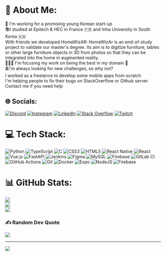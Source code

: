 # 💫 About Me:
🏬 I'm working for a promising young Korean start-up <br>📚I studied at Epitech & HEC in France 🇫🇷 and Inha University in South Korea 🇰🇷<br>With friends we developed HomeWizAR: HomeWizAr is an end-of-study project to validate our master's degree. Its aim is to digitize furniture, tables or other large furniture objects in 3D from photos so that they can be integrated into the home in augmented reality.<br>🧑🏼‍💻 I'm focusing my work on being the best in my domain 📱<br>🎗️I'm always looking for new challenges, so why not?<br>I worked as a freelance to develop some mobile apps from scratch<br>I'm helping people to fix their bugs on StackOverflow or Github server<br>Contact me if you need help


## 🌐 Socials:
[![Discord](https://img.shields.io/badge/Discord-%237289DA.svg?logo=discord&logoColor=white)](https://discord.gg/https://discord.com/users/279973809765744640) [![Instagram](https://img.shields.io/badge/Instagram-%23E4405F.svg?logo=Instagram&logoColor=white)](https://instagram.com/benr_png) [![LinkedIn](https://img.shields.io/badge/LinkedIn-%230077B5.svg?logo=linkedin&logoColor=white)](https://linkedin.com/in/benjamin-raymond-582326178) [![Stack Overflow](https://img.shields.io/badge/-Stackoverflow-FE7A16?logo=stack-overflow&logoColor=white)](https://stackoverflow.com/users/Benj) [![Twitch](https://img.shields.io/badge/Twitch-%239146FF.svg?logo=Twitch&logoColor=white)](https://twitch.tv/gtlucci) 

# 💻 Tech Stack:
![Python](https://img.shields.io/badge/python-3670A0?style=plastic&logo=python&logoColor=ffdd54) ![TypeScript](https://img.shields.io/badge/typescript-%23007ACC.svg?style=plastic&logo=typescript&logoColor=white) ![C](https://img.shields.io/badge/c-%2300599C.svg?style=plastic&logo=c&logoColor=white) ![CSS3](https://img.shields.io/badge/css3-%231572B6.svg?style=plastic&logo=css3&logoColor=white) ![HTML5](https://img.shields.io/badge/html5-%23E34F26.svg?style=plastic&logo=html5&logoColor=white) ![React Native](https://img.shields.io/badge/react_native-%2320232a.svg?style=plastic&logo=react&logoColor=%2361DAFB) ![React](https://img.shields.io/badge/react-%2320232a.svg?style=plastic&logo=react&logoColor=%2361DAFB) ![Vue.js](https://img.shields.io/badge/vue.js-%2335495e.svg?style=plastic&logo=vuedotjs&logoColor=%234FC08D) ![FastAPI](https://img.shields.io/badge/FastAPI-005571?style=plastic&logo=fastapi) ![Jenkins](https://img.shields.io/badge/jenkins-%232C5263.svg?style=plastic&logo=jenkins&logoColor=white) ![Figma](https://img.shields.io/badge/figma-%23F24E1E.svg?style=plastic&logo=figma&logoColor=white) ![MySQL](https://img.shields.io/badge/mysql-4479A1.svg?style=plastic&logo=mysql&logoColor=white) ![Firebase](https://img.shields.io/badge/firebase-a08021?style=plastic&logo=firebase&logoColor=ffcd34) ![GitLab CI](https://img.shields.io/badge/gitlab%20CI-%23181717.svg?style=plastic&logo=gitlab&logoColor=white) ![GitHub Actions](https://img.shields.io/badge/github%20actions-%232671E5.svg?style=plastic&logo=githubactions&logoColor=white) ![Git](https://img.shields.io/badge/git-%23F05033.svg?style=plastic&logo=git&logoColor=white) ![Docker](https://img.shields.io/badge/docker-%230db7ed.svg?style=plastic&logo=docker&logoColor=white) ![Expo](https://img.shields.io/badge/expo-1C1E24?style=plastic&logo=expo&logoColor=#D04A37) ![NodeJS](https://img.shields.io/badge/node.js-6DA55F?style=plastic&logo=node.js&logoColor=white) ![Firebase](https://img.shields.io/badge/firebase-%23039BE5.svg?style=plastic&logo=firebase)
# 📊 GitHub Stats:
![](https://github-readme-stats.vercel.app/api?username=BRaymond69&theme=dark&hide_border=false&include_all_commits=true&count_private=true)<br/>
![](https://github-readme-streak-stats.herokuapp.com/?user=BRaymond69&theme=dark&hide_border=false)<br/>
![](https://github-readme-stats.vercel.app/api/top-langs/?username=BRaymond69&theme=dark&hide_border=false&include_all_commits=true&count_private=true&layout=compact)

### ✍️ Random Dev Quote
![](https://quotes-github-readme.vercel.app/api?type=horizontal&theme=radical)

---
[![](https://visitcount.itsvg.in/api?id=BRaymond69&icon=0&color=0)](https://visitcount.itsvg.in)

<!-- Proudly created with GPRM ( https://gprm.itsvg.in ) -->
